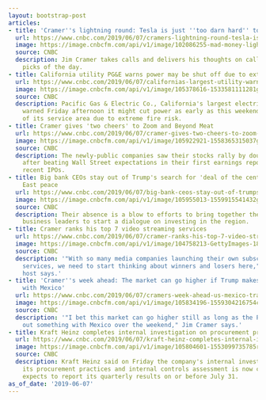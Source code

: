 ```yaml
---
layout: bootstrap-post
articles:
- title: 'Cramer''s lightning round: Tesla is just ''too darn hard'' to recommend'
  url: https://www.cnbc.com/2019/06/07/cramers-lightning-round-tesla-is-just-too-darn-hard-to-recommend.html
  image: https://image.cnbcfm.com/api/v1/image/102086255-mad-money-lightning.jpg?v=1510939612
  source: CNBC
  description: Jim Cramer takes calls and delivers his thoughts on callers' stock
    picks of the day.
- title: California utility PG&E warns power may be shut off due to extreme fire risk
  url: https://www.cnbc.com/2019/06/07/californias-largest-utility-warns-tens-of-thousands-of-people-could-see-power-shut-off-due-to-extreme-fire-risk.html
  image: https://image.cnbcfm.com/api/v1/image/105378616-1533581111281gettyimages-1011177152.jpeg?v=1559924675
  source: CNBC
  description: Pacific Gas & Electric Co., California's largest electric utility,
    warned Friday afternoon it might cut power as early as this weekend to portions
    of its service area due to extreme fire risk.
- title: Cramer gives 'two cheers' to Zoom and Beyond Meat
  url: https://www.cnbc.com/2019/06/07/cramer-gives-two-cheers-to-zoom-and-beyond-meat.html
  image: https://image.cnbcfm.com/api/v1/image/105922921-1558365315037gettyimages-1140795725.jpeg?v=1558365329
  source: CNBC
  description: The newly-public companies saw their stocks rally by double-digits
    after beating Wall Street expectations in their first earnings reports since their
    recent IPOs.
- title: Big bank CEOs stay out of Trump's search for 'deal of the century' on Middle
    East peace
  url: https://www.cnbc.com/2019/06/07/big-bank-ceos-stay-out-of-trumps-search-for-deal-on-middle-east-peace.html
  image: https://image.cnbcfm.com/api/v1/image/105955013-1559915541432gettyimages-1136153532.jpeg?v=1559915621
  source: CNBC
  description: Their absence is a blow to efforts to bring together the most influential
    business leaders to start a dialogue on investing in the region.
- title: Cramer ranks his top 7 video streaming services
  url: https://www.cnbc.com/2019/06/07/cramer-ranks-his-top-7-video-streaming-services.html
  image: https://image.cnbcfm.com/api/v1/image/104758213-GettyImages-181766431.jpg?v=1548703581
  source: CNBC
  description: '"With so many media companies launching their own subscription streaming
    services, we need to start thinking about winners and losers here," the "Mad Money"
    host says.'
- title: 'Cramer''s week ahead: The market can go higher if Trump makes trade progress
    with Mexico'
  url: https://www.cnbc.com/2019/06/07/cramers-week-ahead-us-mexico-trade-progress-can-take-stocks-higher.html
  image: https://image.cnbcfm.com/api/v1/image/105834196-1559304216754cars.jpg?v=1559304238
  source: CNBC
  description: '"I bet this market can go higher still as long as the President works
    out something with Mexico over the weekend," Jim Cramer says.'
- title: Kraft Heinz completes internal investigation on procurement practices
  url: https://www.cnbc.com/2019/06/07/kraft-heinz-completes-internal-investigation-on-procurement-practices.html
  image: https://image.cnbcfm.com/api/v1/image/105804601-1553099735785rtx6p2dd.jpg?v=1553099801
  source: CNBC
  description: Kraft Heinz said on Friday the company's internal investigation into
    its procurement practices and internal controls assessment is now complete and
    expects to report its quarterly results on or before July 31.
as_of_date: '2019-06-07'
---
```


